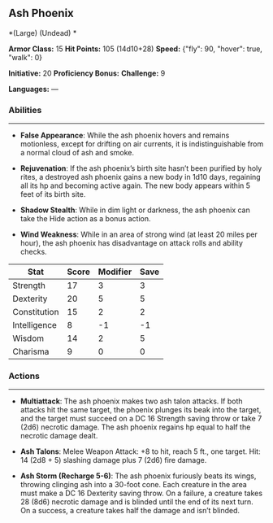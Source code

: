 ## Ash Phoenix
*(Large) (Undead) *

**Armor Class:** 15
**Hit Points:** 105 (14d10+28)
**Speed:** {"fly": 90, "hover": true, "walk": 0}

**Initiative:** 20
**Proficiency Bonus:**
**Challenge:** 9

**Languages:** —

### Abilities
 --- 
- **False Appearance**: While the ash phoenix hovers and remains motionless, except for drifting on air currents, it is indistinguishable from a normal cloud of ash and smoke.

- **Rejuvenation**: If the ash phoenix’s birth site hasn’t been purified by holy rites, a destroyed ash phoenix gains a new body in 1d10 days, regaining all its hp and becoming active again. The new body appears within 5 feet of its birth site.

- **Shadow Stealth**: While in dim light or darkness, the ash phoenix can take the Hide action as a bonus action.

- **Wind Weakness**: While in an area of strong wind (at least 20 miles per hour), the ash phoenix has disadvantage on attack rolls and ability checks.



| Stat | Score | Modifier | Save |
| ---- | ---- | ---- | ---- |
| Strength | 17 | 3 | 3 |
| Dexterity | 20 | 5 | 5 |
| Constitution | 15 | 2 | 2 |
| Intelligence | 8 | -1 | -1 |
| Wisdom | 14 | 2 | 5 |
| Charisma | 9 | 0 | 0 |

### Actions
 --- 
- **Multiattack**: The ash phoenix makes two ash talon attacks. If both attacks hit the same target, the phoenix plunges its beak into the target, and the target must succeed on a DC 16 Strength saving throw or take 7 (2d6) necrotic damage. The ash phoenix regains hp equal to half the necrotic damage dealt.

- **Ash Talons**: Melee Weapon Attack: +8 to hit, reach 5 ft., one target. Hit: 14 (2d8 + 5) slashing damage plus 7 (2d6) fire damage.

- **Ash Storm (Recharge 5-6)**: The ash phoenix furiously beats its wings, throwing clinging ash into a 30-foot cone. Each creature in the area must make a DC 16 Dexterity saving throw. On a failure, a creature takes 28 (8d6) necrotic damage and is blinded until the end of its next turn. On a success, a creature takes half the damage and isn’t blinded.

